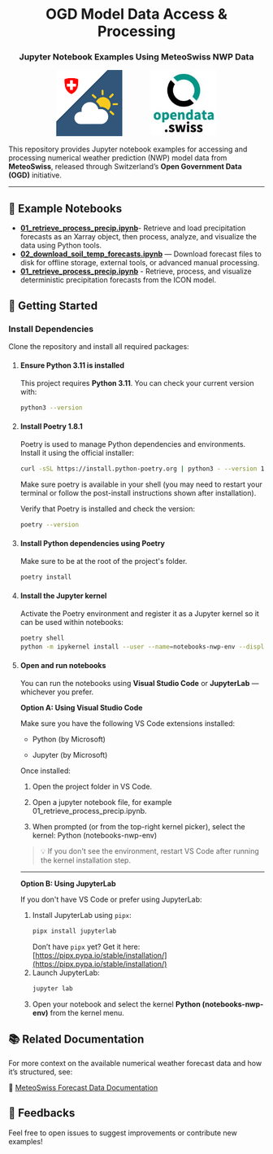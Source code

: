 <h1 align="center">OGD Model Data Access & Processing</h1>
<h3 align="center">Jupyter Notebook Examples Using MeteoSwiss NWP Data</h3>

<p align="center">
  <img src="images/logo_mch.png" alt="MCH Logo" width="130" />
  &nbsp;&nbsp;&nbsp;&nbsp;&nbsp;&nbsp;&nbsp;&nbsp;&nbsp;&nbsp;&nbsp;&nbsp;
  <img src="images/logo_opendata.jpeg" alt="Open Data Logo" width="130" />
</p>

This repository provides Jupyter notebook examples for accessing and processing numerical weather prediction (NWP) model data from **MeteoSwiss**, released through Switzerland’s **Open Government Data (OGD)** initiative.

---

## 📓 Example Notebooks

- [**01_retrieve_process_precip.ipynb**](01_retrieve_process_precip.ipynb)- Retrieve and load precipitation forecasts as an Xarray object, then process, analyze, and visualize the data using Python tools.
- [**02_download_soil_temp_forecasts.ipynb**](02_download_soil_temp_forecasts.ipynb) — Download forecast files to disk for offline storage, external tools, or advanced manual processing.
- [**01_retrieve_process_precip.ipynb**](01_retrieve_process_precip.ipynb) - Retrieve, process, and visualize deterministic precipitation forecasts from the ICON model.

## 🚀 Getting Started

### Install Dependencies

Clone the repository and install all required packages:
1. #### Ensure Python 3.11 is installed
    This project requires **Python 3.11**. You can check your current version with:
    ```bash
    python3 --version
    ```

2. #### Install Poetry 1.8.1
    Poetry is used to manage Python dependencies and environments. Install it using the official installer:
      ```bash
      curl -sSL https://install.python-poetry.org | python3 - --version 1.8.1
      ```
      Make sure poetry is available in your shell (you may need to restart your terminal or follow the post-install instructions shown after installation).

      Verify that Poetry is installed and check the version:
      ```bash
      poetry --version
      ```

3. #### Install Python dependencies using Poetry
    Make sure to be at the root of the project's folder.
    ```bash
    poetry install
    ```

4. #### Install the Jupyter kernel
    Activate the Poetry environment and register it as a Jupyter kernel so it can be used within notebooks:
    ```bash
    poetry shell
    python -m ipykernel install --user --name=notebooks-nwp-env --display-name "Python (notebooks-nwp-env)"
    ```

5. #### Open and run notebooks
    You can run the notebooks using **Visual Studio Code** or **JupyterLab** — whichever you prefer.

    **Option A: Using Visual Studio Code**

    Make sure you have the following VS Code extensions installed:

    - Python (by Microsoft)

    - Jupyter (by Microsoft)

    Once installed:

    1. Open the project folder in VS Code.

    2. Open a jupyter notebook file, for example 01_retrieve_process_precip.ipynb.

    3. When prompted (or from the top-right kernel picker), select the kernel: Python (notebooks-nwp-env)

    > 💡 If you don't see the environment, restart VS Code after running the kernel installation step.
    ---

    **Option B: Using JupyterLab**

    If you don't have VS Code or prefer using JupyterLab:
    1. Install JupyterLab using `pipx`:
        ```bash
        pipx install jupyterlab
        ```
        Don’t have `pipx` yet? Get it here: [https://pipx.pypa.io/stable/installation/](https://pipx.pypa.io/stable/installation/)
    2. Launch JupyterLab:
        ```bash
        jupyter lab
        ```
    3. Open your notebook and select the kernel **Python (notebooks-nwp-env)** from the kernel menu.


## 📚 Related Documentation

For more context on the available numerical weather forecast data and how it’s structured, see:

  🔗 [MeteoSwiss Forecast Data Documentation](https://opendatadocs.meteoswiss.ch/e-forecast-data/e2-e3-numerical-weather-forecasting-model)

## 💬 Feedbacks
Feel free to open issues to suggest improvements or contribute new examples!
